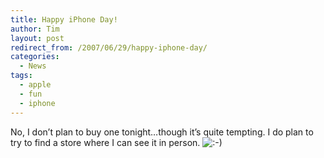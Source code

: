 ```yaml
---
title: Happy iPhone Day!
author: Tim
layout: post
redirect_from: /2007/06/29/happy-iphone-day/
categories:
  - News
tags:
  - apple
  - fun
  - iphone
---
```

No, I don&#8217;t plan to buy one tonight&#8230;though it&#8217;s quite tempting. I do plan to try to find a store where I can see it in person. <img src="http://timshadel.com/wp-includes/images/smilies/icon_smile.gif" alt=":-)" class="wp-smiley" />
